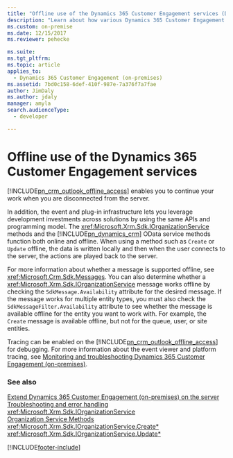 ```yaml
---
title: "Offline use of the Dynamics 365 Customer Engagement services (Developer Guide for Dynamics 365 Customer Engagement)| MicrosoftDocs"
description: "Learn about how various Dynamics 365 Customer Engagement services can be used offline. There are several messages that are supported offline. You can also determine whether a IOrganizationService message works offline by checking the SdkMessage.Availability attribute for the desired message"
ms.custom: on-premise
ms.date: 12/15/2017
ms.reviewer: pehecke

ms.suite: 
ms.tgt_pltfrm: 
ms.topic: article
applies_to: 
  - Dynamics 365 Customer Engagement (on-premises)
ms.assetid: 7bd0c158-6def-410f-987e-7a376f7a7fae
author: JimDaly
ms.author: jdaly
manager: amyla
search.audienceType: 
  - developer

---
```

# Offline use of the Dynamics 365 Customer Engagement services

[!INCLUDE[pn_crm_outlook_offline_access](../../includes/pn-crm-outlook-offline-access.md)] enables you to continue your work when you are disconnected from the server.  
  
 In addition, the event and plug-in infrastructure lets you leverage development investments across solutions by using the same APIs and programming model. The <xref:Microsoft.Xrm.Sdk.IOrganizationService> methods and the [!INCLUDE[pn_dynamics_crm](../../includes/pn-dynamics-crm.md)] OData service methods function both online and offline. When using a method such as `Create` or `Update` offline, the data is written locally and then when the user connects to the server, the actions are played back to the server.  
  
 For more information about whether a message is supported offline, see <xref:Microsoft.Crm.Sdk.Messages>. You can also determine whether a <xref:Microsoft.Xrm.Sdk.IOrganizationService> message works offline by checking the `SdkMessage.Availability` attribute for the desired message. If the message works for multiple entity types, you must also check the `SdkMessageFilter.Availability` attribute to see whether the message is available offline for the entity you want to work with. For example, the `Create` message is available offline, but not for the queue, user, or site entities.  
  
 Tracing can be enabled on the [!INCLUDE[pn_crm_outlook_offline_access](../../includes/pn-crm-outlook-offline-access.md)] for debugging. For more information about the event viewer and platform tracing, see [Monitoring and troubleshooting Dynamics 365 Customer Engagement (on-premises)](/previous-versions/dynamicscrm-2016/deployment-administrators-guide/hh699694(v=crm.8)).  
  
### See also  
 [Extend Dynamics 365 Customer Engagement (on-premises) on the server](../extend-dynamics-365-server.md)   
 [Troubleshooting and error handling](/powerapps/developer/data-platform/org-service/handle-exceptions-code)   
 <xref:Microsoft.Xrm.Sdk.IOrganizationService>   
 [Organization Service Methods](/powerapps/developer/data-platform/org-service/iorganizationservice-interface#iorganizationservice-methodsiorganizationservice-methods)   
 <xref:Microsoft.Xrm.Sdk.IOrganizationService.Create*>   
 <xref:Microsoft.Xrm.Sdk.IOrganizationService.Update*>


[!INCLUDE[footer-include](../../../../includes/footer-banner.md)]